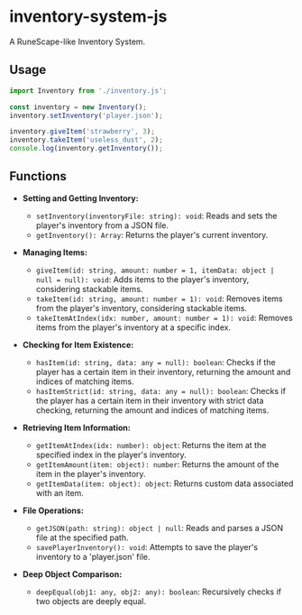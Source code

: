 # inventory-system-js

A RuneScape-like Inventory System.

## Usage

```js
import Inventory from './inventory.js';

const inventory = new Inventory();
inventory.setInventory('player.json');

inventory.giveItem('strawberry', 3);
inventory.takeItem('useless_dust', 2);
console.log(inventory.getInventory());

```

## Functions

- **Setting and Getting Inventory:**
  - `setInventory(inventoryFile: string): void`: Reads and sets the player's inventory from a JSON file.
  - `getInventory(): Array`: Returns the player's current inventory.

- **Managing Items:**
  - `giveItem(id: string, amount: number = 1, itemData: object | null = null): void`: Adds items to the player's inventory, considering stackable items.
  - `takeItem(id: string, amount: number = 1): void`: Removes items from the player's inventory, considering stackable items.
  - `takeItemAtIndex(idx: number, amount: number = 1): void`: Removes items from the player's inventory at a specific index.

- **Checking for Item Existence:**
  - `hasItem(id: string, data: any = null): boolean`: Checks if the player has a certain item in their inventory, returning the amount and indices of matching items.
  - `hasItemStrict(id: string, data: any = null): boolean`: Checks if the player has a certain item in their inventory with strict data checking, returning the amount and indices of matching items.

- **Retrieving Item Information:**
  - `getItemAtIndex(idx: number): object`: Returns the item at the specified index in the player's inventory.
  - `getItemAmount(item: object): number`: Returns the amount of the item in the player's inventory.
  - `getItemData(item: object): object`: Returns custom data associated with an item.

- **File Operations:**
  - `getJSON(path: string): object | null`: Reads and parses a JSON file at the specified path.
  - `savePlayerInventory(): void`: Attempts to save the player's inventory to a 'player.json' file.

- **Deep Object Comparison:**
  - `deepEqual(obj1: any, obj2: any): boolean`: Recursively checks if two objects are deeply equal.

